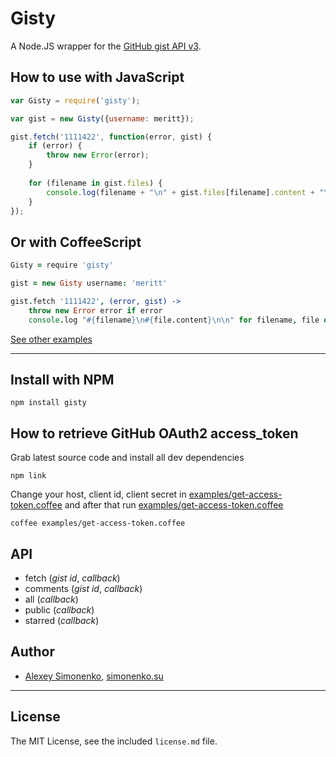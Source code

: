 # Gisty

A Node.JS wrapper for the [GitHub gist API v3](http://developer.github.com/v3/gists/).

How to use with JavaScript
--------------------------

```javascript
var Gisty = require('gisty');

var gist = new Gisty({username: meritt});

gist.fetch('1111422', function(error, gist) {
	if (error) {
		throw new Error(error);
	}
	
	for (filename in gist.files) {
		console.log(filename + "\n" + gist.files[filename].content + "\n\n");
	}
});
```

Or with CoffeeScript
--------------------

```coffeescript
Gisty = require 'gisty'

gist = new Gisty username: 'meritt'

gist.fetch '1111422', (error, gist) ->
	throw new Error error if error
	console.log "#{filename}\n#{file.content}\n\n" for filename, file of gist.files
```

[See other examples](http://github.com/meritt/node-gisty/tree/master/examples)

----------------

Install with NPM
----------------

	npm install gisty

How to retrieve GitHub OAuth2 access_token
------------------------------------------

Grab latest source code and install all dev dependencies

	npm link

Change your host, client id, client secret in [examples/get-access-token.coffee](http://github.com/meritt/node-gisty/blob/master/examples/get-access-token.coffee) and after that run [examples/get-access-token.coffee](http://github.com/meritt/node-gisty/blob/master/examples/get-access-token.coffee)

	coffee examples/get-access-token.coffee

API
---

* fetch (*gist id*, *callback*)
* comments (*gist id*, *callback*)
* all (*callback*)
* public (*callback*)
* starred (*callback*)

Author
------

* [Alexey Simonenko](mailto:alexey@simonenko.su), [simonenko.su](http://simonenko.su)
---

## License

The MIT License, see the included `license.md` file.